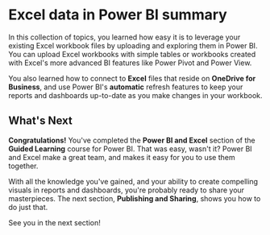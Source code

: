 <properties
   pageTitle="Excel in Power BI - summary"
   description="Recap how easily Excel and Power BI work together"
   services="powerbi"
   documentationCenter=""
   authors="davidiseminger"
   manager="mblythe"
   backup=""
   editor=""
   tags=""
   qualityFocus="no"
   qualityDate=""
   featuredVideoId="HNhK9XMuyO4"
   courseDuration="2m"/>

<tags
   ms.service="powerbi"
   ms.devlang="NA"
   ms.topic="get-started-article"
   ms.tgt_pltfrm="NA"
   ms.workload="powerbi"
   ms.date="03/01/2017"
   ms.author="davidi"/>

# Excel data in Power BI summary

In this collection of topics, you learned how easy it is to leverage your existing Excel workbook files by uploading and exploring them in Power BI. You can upload Excel workbooks with simple tables or workbooks created with Excel's more advanced BI features like Power Pivot and Power View.

You also learned how to connect to **Excel** files that reside on **OneDrive for Business**, and use Power BI's **automatic** refresh features to keep your reports and dashboards up-to-date as you make changes in your workbook.

## What's Next

**Congratulations!** You've completed the **Power BI and Excel** section of the **Guided Learning** course for Power BI. That was easy, wasn't it? Power BI and Excel make a great team, and makes it easy for you to use them together.

With all the knowledge you've gained, and your ability to create compelling visuals in reports and dashboards, you're probably ready to share your masterpieces. The next section, **Publishing and Sharing**, shows you how to do just that.

See you in the next section!
